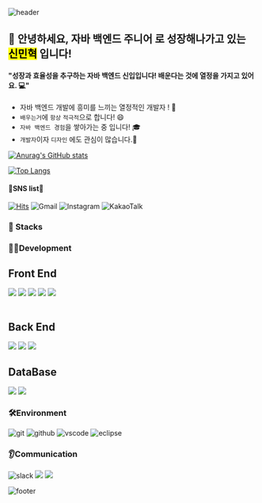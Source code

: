 <!-- Header -->

![header](https://capsule-render.vercel.app/api?type=waving&color=auto&height=360&text=%EC%A6%90%EA%B2%81%EA%B2%8C+%EC%97%B4%EC%A0%95%EC%A0%81%EC%9C%BC%EB%A1%9C+%EA%B0%9C%EB%B0%9C%ED%95%98%EC%9E%90&fontSize=65&fontAlign=50&fontAlignY=50&desc=Happy+Coding+Day&descSize=30&descAlign=50&descAlignY=60)

## 🙇 안녕하세요, 자바 백엔드 주니어 로 성장해나가고 있는 <mark>신민혁</mark> 입니다!

 #### "성장과 효율성을 추구하는 자바 백엔드 신입입니다! 배운다는 것에 열정을 가지고 있어요. 💻"  

 * 자바 백엔드 개발에 흥미를 느끼는 열정적인 개발자 ! 🌟
 * `배우는거`에 `항상` `적극적`으로 합니다! 😄
 * `자바 백엔드 경험`을 쌓아가는 중 입니다! 🎓
 * `개발자`이자 `디자인` 에도 관심이 많습니다.🤖

[![Anurag's GitHub stats](https://github-readme-stats.vercel.app/api?username=MinTrue)](https://github.com/MinTrue/MinTrue/github-readme-stats)

[![Top Langs](https://github-readme-stats.vercel.app/api/top-langs/?username=MinTrue)](https://github.com/MinTrue/github-readme-stats)


####  📱SNS list📱
[![Hits](https://hits.seeyoufarm.com/api/count/incr/badge.svg?url=https%3A%2F%2Fgithub.com%2FMinTrue%2F&count_bg=%2379C83D&title_bg=%23555555&icon=&icon_color=%23E7E7E7&title=hits&edge_flat=false)](https://hits.seeyoufarm.com)
![Gmail](https://img.shields.io/badge/Gmail-D14836?style=for-the-badge&logo=gmail&logoColor=white)
![Instagram](https://img.shields.io/badge/Instagram-%23E4405F.svg?style=for-the-badge&logo=Instagram&logoColor=white)
![KakaoTalk](https://img.shields.io/badge/kakaotalk-ffcd00.svg?style=for-the-badge&logo=kakaotalk&logoColor=000000)


<!-- Body -->

### 🦾 Stacks

<!-- 과정 상에서 배운 것, 포트폴리오에 포함된 것 -->
<!-- Oracle의 요청으로 Java 로고가 Simple Icons에서 삭제되었기에 대신 OpenJDK의 로고를 사용 -->
### 🧑‍💻Development 
 ## Front End
 <div>
  <img src="https://img.shields.io/badge/html5-E34F26?style=for-the-badge&logo=html5&logoColor=white">
  <img src="https://img.shields.io/badge/css-1572B6?style=for-the-badge&logo=css3&logoColor=white"> 
  <img src="https://img.shields.io/badge/javascript-F7DF1E?style=for-the-badge&logo=javascript&logoColor=black"> 
  <img src="https://img.shields.io/badge/jquery-0769AD?style=for-the-badge&logo=jquery&logoColor=white">
  <img src="https://img.shields.io/badge/bootstrap-7952B3?style=for-the-badge&logo=bootstrap&logoColor=white">
 </div>
 <br>
 
 ## Back End
 <div>
  <img src="https://img.shields.io/badge/java-007396?style=for-the-badge&logo=java&logoColor=white">
  <img src="https://img.shields.io/badge/spring-6DB33F?style=for-the-badge&logo=spring&logoColor=white"> 
  <img src="https://img.shields.io/badge/springboot-6DB33F?style=for-the-badge&logo=springboot&logoColor=white">
 </div>

 ## DataBase
 <div>
  <img src="https://img.shields.io/badge/oracle-F80000?style=for-the-badge&logo=oracle&logoColor=white">
  <img src="https://img.shields.io/badge/mysql-4479A1?style=for-the-badge&logo=mysql&logoColor=white">
 </div>
 
### 🛠Environment 
![git](https://img.shields.io/badge/git-F05032.svg?&style=for-the-badge&logo=git&logoColor=white)
![github](https://img.shields.io/badge/github-181717.svg?&style=for-the-badge&logo=github&logoColor=white)
![vscode](https://img.shields.io/badge/vscode-007ACC.svg?&style=for-the-badge&logo=visualstudiocode&logoColor=white)
![eclipse](https://img.shields.io/badge/eclipse-2C2255.svg?&style=for-the-badge&logo=eclipseide&logoColor=white)

### 👂Communication
![slack](https://img.shields.io/badge/slack-4A154B.svg?&style=for-the-badge&logo=slack&logoColor=white)
<img src="https://img.shields.io/badge/discord-5865F2?style=for-the-badge&logo=discord&logoColor=white">
<img src="https://img.shields.io/badge/googledrive-4285F4?style=for-the-badge&logo=googledrive&logoColor=white">

![footer](https://capsule-render.vercel.app/api?type=waving&color=auto&height=100&)
